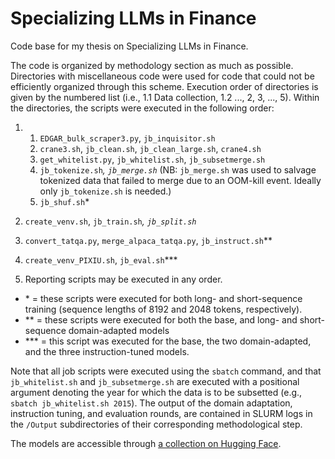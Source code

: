 # Specializing LLMs in Finance

Code base for my thesis on Specializing LLMs in Finance.


The code is organized by methodology section as much as possible. Directories with miscellaneous code were used for code that could not be efficiently organized through this scheme. Execution order of directories is given by the numbered list (i.e., 1.1 Data collection, 1.2 ..., 2, 3, ..., 5). Within the directories, the scripts were executed in the following order:
1. 1. `EDGAR_bulk_scraper3.py`, `jb_inquisitor.sh`
   2. `crane3.sh`, `jb_clean.sh`, `jb_clean_large.sh`, `crane4.sh`
   3. `get_whitelist.py`, `jb_whitelist.sh`, `jb_subsetmerge.sh`
   4. `jb_tokenize.sh`*, `jb_merge.sh`* (NB: `jb_merge.sh` was used to salvage tokenized data that failed to merge due to an OOM-kill event. Ideally only `jb_tokenize.sh` is needed.)
   5. `jb_shuf.sh`*

2. `create_venv.sh`, `jb_train.sh`*, `jb_split.sh`*
3. `convert_tatqa.py`, `merge_alpaca_tatqa.py`, `jb_instruct.sh`**
4. `create_venv_PIXIU.sh`, `jb_eval.sh`***
5. Reporting scripts may be executed in any order.


- \* = these scripts were executed for both long- and short-sequence training (sequence lengths of 8192 and 2048 tokens, respectively).
- \** = these scripts were executed for both the base, and long- and short-sequence domain-adapted models
- \*** = this script was executed for the base, the two domain-adapted, and the three instruction-tuned models.

Note that all job scripts were executed using the `sbatch` command, and that `jb_whitelist.sh` and `jb_subsetmerge.sh` are executed with a positional argument denoting the year for which the data is to be subsetted (e.g., `sbatch jb_whitelist.sh 2015`). The output of the domain adaptation, instruction tuning, and evaluation rounds, are contained in SLURM logs in the `/Output` subdirectories of their corresponding methodological step. 

The models are accessible through [a collection on Hugging Face](https://huggingface.co/collections/juliusdeclercq/thesis-specializing-llms-in-finance-68d05d92d5e04dad38df14d4).



